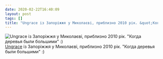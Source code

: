 ```yaml
---
date: 2020-02-22T16:40:09
layout: post
tags: []
title: "Ungrace із Запоріжжя у Миколаєві, приблизно 2010 рік. &quot;Когда деревья были большими&quot; :)"
---
```

![Ungrace із Запоріжжя у Миколаєві, приблизно 2010 рік. &quot;Когда деревья были большими&quot; :)](https://res.cloudinary.com/vast-space-unexplored/image/upload/photos/photo_901_22-02-2020_16-40-09.jpg)
[Ungrace](/2020-02-19-ungrace--industrial-death-metal-ukraine-00s) із Запоріжжя у Миколаєві, приблизно 2010 рік. &quot;Когда деревья были большими&quot; :)
